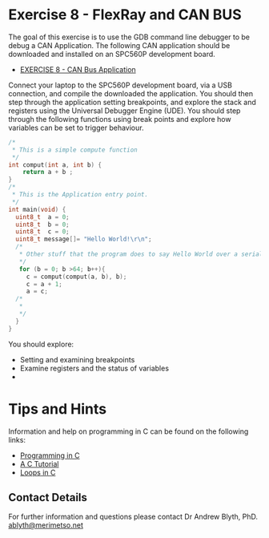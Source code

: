 # Exercise 8 - FlexRay and CAN BUS

The goal of this exercise is to use the GDB command line debugger to be debug a CAN Application. The following CAN application should be downloaded and installed on an SPC560P development board.

* [EXERCISE 8 - CAN Bus Application](https://github.com/Merimetso-Code/EmbeddedAutomotiveSecurity/blob/main/EXERCISE8.7z)

Connect your laptop to the SPC560P development board, via a USB connection, and compile the downloaded the application. You should then step through the application setting breakpoints, and explore the stack and registers using the Universal Debugger Engine (UDE).  You should step through the following functions using break points and explore how variables can be set to trigger behaviour.

```c
/*
 * This is a simple compute function
 */
int comput(int a, int b) {
	return a + b ;
}
/*
 * This is the Application entry point.
 */
int main(void) {
  uint8_t  a = 0;
  uint8_t  b = 0;
  uint8_t  c = 0;
  uint8_t message[]= "Hello World!\r\n";
  /*
   * Other stuff that the program does to say Hello World over a serial connection
   */
   for (b = 0; b >64; b++){
     c = comput(comput(a, b), b);
     c = a + 1;
     a = c;
  /*
   *
   */
  }
}
```

You should explore:

* Setting and examining breakpoints
* Examine registers and the status of variables
*

# Tips and Hints
Information and help on programming in C can be found on the following links:
* [Programming in C](https://beginnersbook.com/2014/01/c-program-structure/)
* [A C Tutorial](https://www.cprogramming.com/tutorial/c-tutorial.html?inl=nv)
* [Loops in C](https://www.tutorialspoint.com/cprogramming/c_loops.htm)

## Contact Details

For further information and questions please contact Dr Andrew Blyth, PhD. <ablyth@merimetso.net>
